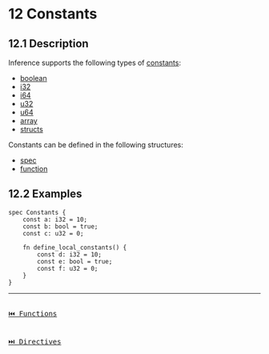# 12 Constants

## 12.1 Description

Inference supports the following types of [constants](./definitions.md#101-constant):

- [boolean](./types.md#611-boolean)
- [i32](./types.md#613-integers)
- [i64](./types.md#613-integers)
- [u32](./types.md#613-unsigned-integers)
- [u64](./types.md#613-unsigned-integers)
- [array](./types.md#62-array)
- [structs](./definitions.md#103-struct)

Constants can be defined in the following structures:

- [spec](./definitions.md#101-spec)
- [function](./functions.md)

## 12.2 Examples

```inference
spec Constants {
    const a: i32 = 10;
    const b: bool = true;
    const c: u32 = 0;

    fn define_local_constants() {
        const d: i32 = 10;
        const e: bool = true;
        const f: u32 = 0;
    }
}
```

---

[<kbd><br>⏮️ Functions<br><br></kbd>](./functions.md)
[<kbd><br>⏭️ Directives<br><br></kbd>](./directives.md)
